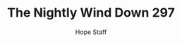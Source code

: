 ---
image: /assets/img/nwd/297_nwd_psalm_34_18_nlt.png
title: The Nightly Wind Down 297
categories:
  - The Nightly Wind Down
author: Hope Staff
notes: The Nightly Wind Down 297
embed: >-
  EMBED_GOES_HERE
transcript: >-
  SOME LINES OF TEXT START HERE
---